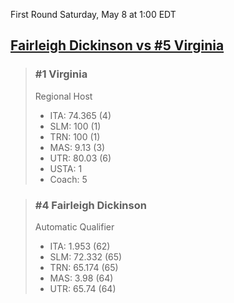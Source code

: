 First Round
Saturday, May 8 at 1:00 EDT
## [Fairleigh Dickinson vs #5 Virginia](https://www.ncaa.com/game/5833378) 

> ### #1 Virginia  
> Regional Host  
> - ITA: 74.365 (4)  
> - SLM: 100 (1)  
> - TRN: 100 (1)  
> - MAS: 9.13 (3)  
> - UTR: 80.03 (6)  
> - USTA: 1  
> - Coach: 5  

> ### #4 Fairleigh Dickinson  
> Automatic Qualifier  
> - ITA: 1.953 (62)  
> - SLM: 72.332 (65)  
> - TRN: 65.174 (65)  
> - MAS: 3.98 (64)  
> - UTR: 65.74 (64)  